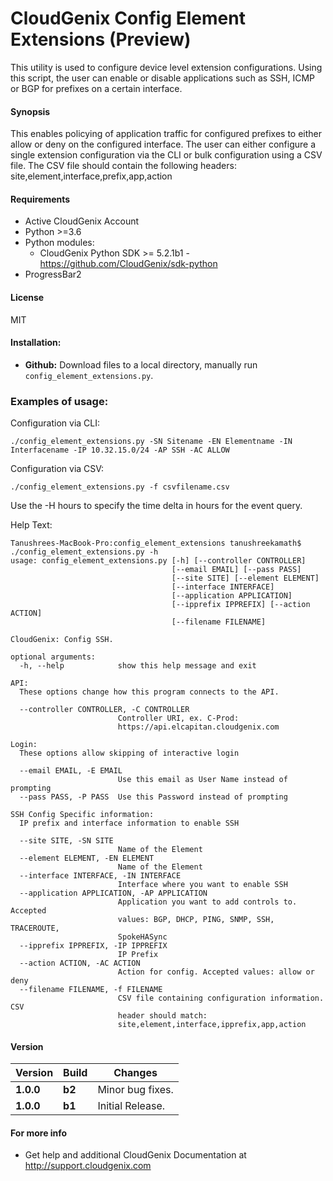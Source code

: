 # CloudGenix Config Element Extensions (Preview)
This utility is used to configure device level extension configurations. Using this script, the user can enable or disable applications such as SSH, ICMP or BGP for prefixes on a certain interface.

#### Synopsis
This enables policying of application traffic for configured prefixes to either allow or deny on the configured interface. The user can either configure a single extension configuration via the CLI or bulk configuration using a CSV file. 
The CSV file should contain the following headers:
site,element,interface,prefix,app,action


#### Requirements
* Active CloudGenix Account
* Python >=3.6
* Python modules:
    * CloudGenix Python SDK >= 5.2.1b1 - <https://github.com/CloudGenix/sdk-python>
* ProgressBar2

#### License
MIT

#### Installation:
 - **Github:** Download files to a local directory, manually run `config_element_extensions.py`. 

### Examples of usage:
Configuration via CLI:
```
./config_element_extensions.py -SN Sitename -EN Elementname -IN Interfacename -IP 10.32.15.0/24 -AP SSH -AC ALLOW
```

Configuration via CSV:
```angular2
./config_element_extensions.py -f csvfilename.csv
```

Use the -H hours to specify the time delta in hours for the event query.

Help Text:
```angular2
Tanushrees-MacBook-Pro:config_element_extensions tanushreekamath$ ./config_element_extensions.py -h
usage: config_element_extensions.py [-h] [--controller CONTROLLER]
                                    [--email EMAIL] [--pass PASS]
                                    [--site SITE] [--element ELEMENT]
                                    [--interface INTERFACE]
                                    [--application APPLICATION]
                                    [--ipprefix IPPREFIX] [--action ACTION]
                                    [--filename FILENAME]

CloudGenix: Config SSH.

optional arguments:
  -h, --help            show this help message and exit

API:
  These options change how this program connects to the API.

  --controller CONTROLLER, -C CONTROLLER
                        Controller URI, ex. C-Prod:
                        https://api.elcapitan.cloudgenix.com

Login:
  These options allow skipping of interactive login

  --email EMAIL, -E EMAIL
                        Use this email as User Name instead of prompting
  --pass PASS, -P PASS  Use this Password instead of prompting

SSH Config Specific information:
  IP prefix and interface information to enable SSH

  --site SITE, -SN SITE
                        Name of the Element
  --element ELEMENT, -EN ELEMENT
                        Name of the Element
  --interface INTERFACE, -IN INTERFACE
                        Interface where you want to enable SSH
  --application APPLICATION, -AP APPLICATION
                        Application you want to add controls to. Accepted
                        values: BGP, DHCP, PING, SNMP, SSH, TRACEROUTE,
                        SpokeHASync
  --ipprefix IPPREFIX, -IP IPPREFIX
                        IP Prefix
  --action ACTION, -AC ACTION
                        Action for config. Accepted values: allow or deny
  --filename FILENAME, -f FILENAME
                        CSV file containing configuration information. CSV
                        header should match:
                        site,element,interface,ipprefix,app,action

```

#### Version
| Version | Build | Changes |
| ------- | ----- | ------- |
| **1.0.0** | **b2** | Minor bug fixes. |
| **1.0.0** | **b1** | Initial Release. |


#### For more info
 * Get help and additional CloudGenix Documentation at <http://support.cloudgenix.com>
 
